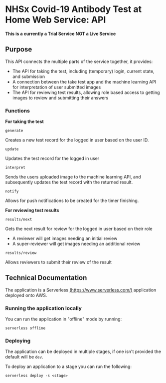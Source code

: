 # NHSx Covid-19 Antibody Test at Home Web Service: API

**This is a currently a Trial Service NOT a Live Service**

## Purpose

This API connects the multiple parts of the service together, it provides:

- The API for taking the test, including (temporary) login, current state, and submission
- A connection between the take test app and the machine learning API for interpretation of user submitted images
- The API for reviewing test results, allowing role based access to getting images to review and submitting their answers

### Functions

**For taking the test**

`generate`

Creates a new test record for the logged in user based on the user ID.

`update`

Updates the test record for the logged in user

`interpret`

Sends the users uploaded image to the machine learning API, and subsequently updates the test record with the returned result.

`notify`

Allows for push notifications to be created for the timer finishing.

**For reviewing test results**

`results/next`

Gets the next result for review for the logged in user based on their role

- A reviewer will get images needing an initial review
- A super-reviewer will get images needing an additional review

`results/review`

Allows reviewers to submit their review of the result

## Technical Documentation

The application is a Serverless [(https://www.serverless.com/)](https://www.serverless.com/) application deployed onto AWS.

### Running the application locally

You can run the application in "offline" mode by running:

`serverless offline`

### Deploying

The application can be deployed in multiple stages, if one isn't provided the default will be `dev`.

To deploy an application to a stage you can run the following:

`serverless deploy -s <stage>`